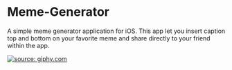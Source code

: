 # Meme-Generator
A simple meme generator application for iOS. This app let you insert caption top and bottom on your favorite meme and share directly to your friend within the app.


<a href="https://media.giphy.com/media/5D71M6DAAKjM4/source.mp4"><img src="https://media.giphy.com/media/5D71M6DAAKjM4/source.mp4" title="source: giphy.com" /></a>
